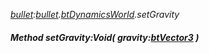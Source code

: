 _[bullet](../../modules/bullet/bullet-module.md):[bullet](../../modules/bullet/bullet-module.md).[btDynamicsWorld](../../modules/bullet/bullet-btdynamicsworld.md).setGravity_
##### Method setGravity:Void( gravity:[btVector3](../../modules/bullet/bullet-btvector3.md) )
